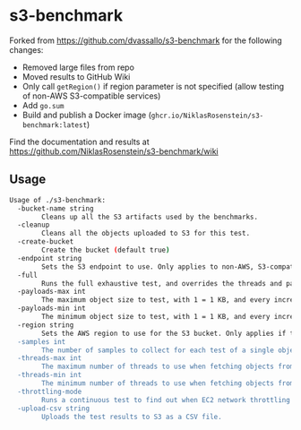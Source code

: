 # s3-benchmark

Forked from https://github.com/dvassallo/s3-benchmark for the following changes:

* Removed large files from repo
* Moved results to GitHub Wiki
* Only call `getRegion()` if region parameter is not specified (allow testing of non-AWS S3-compatible services)
* Add `go.sum`
* Build and publish a Docker image (`ghcr.io/NiklasRosenstein/s3-benchmark:latest`)

Find the documentation and results at https://github.com/NiklasRosenstein/s3-benchmark/wiki

## Usage

```bash
Usage of ./s3-benchmark:
  -bucket-name string
        Cleans up all the S3 artifacts used by the benchmarks.
  -cleanup
        Cleans all the objects uploaded to S3 for this test.
  -create-bucket
        Create the bucket (default true)
  -endpoint string
        Sets the S3 endpoint to use. Only applies to non-AWS, S3-compatible stores.
  -full
        Runs the full exhaustive test, and overrides the threads and payload arguments.
  -payloads-max int
        The maximum object size to test, with 1 = 1 KB, and every increment is a double of the previous value. (default 10)
  -payloads-min int
        The minimum object size to test, with 1 = 1 KB, and every increment is a double of the previous value. (default 1)
  -region string
        Sets the AWS region to use for the S3 bucket. Only applies if the bucket doesn't already exist.
  -samples int
        The number of samples to collect for each test of a single object size and thread count. (default 1000)
  -threads-max int
        The maximum number of threads to use when fetching objects from S3. (default 16)
  -threads-min int
        The minimum number of threads to use when fetching objects from S3. (default 8)
  -throttling-mode
        Runs a continuous test to find out when EC2 network throttling kicks in.
  -upload-csv string
        Uploads the test results to S3 as a CSV file.
```
